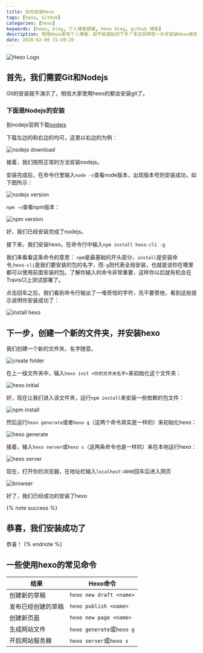 ```yaml
---
title: 如何安装Hexo
tags: [hexo, GitHub]
categories: [hexo]
keywords: [hexo, blog, 个人博客搭建, hexo blog, github 博客]
description: 想用Hexo来写个人博客，却不知道如何下手？本文将带您一步步安装Hexo来搭建您的个人Hexo博客
date: 2020-02-09 15:49:20
---
```

![Hexo Logo](https://cdn.bmyjacks.io/img/20200309164643.png?x-oss-process=style/style)

## 首先，我们需要Git和Nodejs
Git的安装就不演示了，相信大家使用hexo的都会安装git了。

### 下面是Nodejs的安装

到nodejs官网下载[nodejs](https://nodejs.org/en/)

下载左边的和右边的均可，这里以右边的为例：

![nodejs download](https://cdn.bmyjacks.io/img/20200309164723.png?x-oss-process=style/style)

接着，我们按照正常的方法安装nodejs。

安装完成后，在命令行里输入`node -v`查看node版本，出现版本号则安装成功，如下图所示：

![nodejs version](https://cdn.bmyjacks.io/img/20200309165142.png?x-oss-process=style/style)

`npm -v`查看npm版本：

![npm version](https://cdn.bmyjacks.io/img/20200309165203.png?x-oss-process=style/style)

好，我们已经安装完成了nodejs。

接下来，我们安装hexo。在命令行中输入`npm install hexo-cli -g`

我们来看看这条命令的意思：
`npm`是最基础的开头部分，`install`是安装命令,`hexo-cli`是我们要安装的包的名字，而`-g`则代表全局安装，也就是说你在哪里都可以使用前面安装的包。了解你输入的命令非常重要，这样你以后就有机会在TravisCI上测试部署了。

点击回车之后，我们看到命令行输出了一堆奇怪的字符，先不要管他，看到这些提示说明你安装成功了：

![install hexo](https://cdn.bmyjacks.io/img/20200309165221.png?x-oss-process=style/style)


## 下一步，创建一个新的文件夹，并安装hexo

我们创建一个新的文件夹，名字随意。

![create folder](https://cdn.bmyjacks.io/img/20200309165237.png?x-oss-process=style/style)


在上一级文件夹中，输入`hexo init <你的文件夹名字>`来初始化这个文件夹：

![hexo initial](https://cdn.bmyjacks.io/img/20200309165254.png?x-oss-process=style/style)

好，现在让我们进入该文件夹，运行`npm install`来安装一些依赖的包文件：

![npm install](https://cdn.bmyjacks.io/img/20200309165311.png?x-oss-process=style/style)

然后运行`hexo generate`或者`hexo g`（这两个命令其实是一样的）来初始化hexo：

![hexo generate](https://cdn.bmyjacks.io/img/20200309165331.png?x-oss-process=style/style)

接着，输入`hexo server`或`hexo s`（这两条命令也是一样的）来在本地运行hexo：

![hexo server](https://cdn.bmyjacks.io/img/20200309165342.png?x-oss-process=style/style)

现在，打开你的浏览器，在地址栏输入`localhost:4000`回车后进入网页

![browser](https://cdn.bmyjacks.io/img/20200309165352.png?x-oss-process=style/style)

好了，我们已经成功的安装了hexo

{% note success %}
## 恭喜，我们安装成功了
恭喜！
{% endnote %}

## 一些使用hexo的常见命令

 结果| Hexo命令
------------ | -------------
创建新的草稿 | `hexo new draft <name>`
发布已经创建的草稿 | `hexo publish <name>`
创建新页面 | `hexo new page <name>`
生成网站文件 | `hexo generate`或`hexo g`
开启网站服务器 | `hexo server`或`hexo s`

